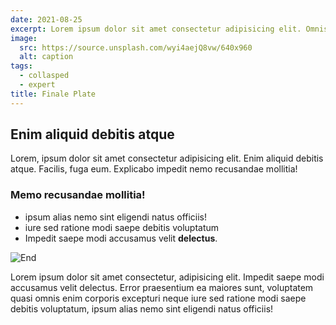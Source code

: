 ```yaml
---
date: 2021-08-25
excerpt: Lorem ipsum dolor sit amet consectetur adipisicing elit. Omnis, impedit.
image:
  src: https://source.unsplash.com/wyi4aejQ8vw/640x960
  alt: caption
tags:
  - collasped
  - expert
title: Finale Plate
---
```


## Enim aliquid debitis atque

Lorem, ipsum dolor sit amet consectetur adipisicing elit. Enim aliquid debitis atque. Facilis, fuga eum. Explicabo impedit nemo recusandae mollitia!

### Memo recusandae mollitia!

- ipsum alias nemo sint eligendi natus officiis!
- iure sed ratione modi saepe debitis voluptatum
- Impedit saepe modi accusamus velit **delectus**.

![End](https://source.unsplash.com/09Egu9N-UyA/640x966)

Lorem ipsum dolor sit amet consectetur, adipisicing elit. Impedit saepe modi accusamus velit delectus. Error praesentium ea maiores sunt, voluptatem quasi omnis enim corporis excepturi neque iure sed ratione modi saepe debitis voluptatum, ipsum alias nemo sint eligendi natus officiis!
